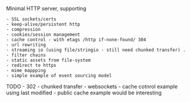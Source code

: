 
Minimal HTTP server, supporting

    - SSL sockets/certs
    - keep-alive/persistent http
    - compression
    - cookies/session management
    - cache control - with etags /http if-none-found/ 304
    - url rewriting
    - streaming io (using file/stringio - still need chunked transfer) .
    - filter chains
    - static assets from file-system
    - redirect to https
    - mime mappping
    - simple example of event sourcing model 

TODO
    - 302
    - chunked transfer
    - websockets
    - cache cotnrol example using last modified
    - public cache example would be interesting



